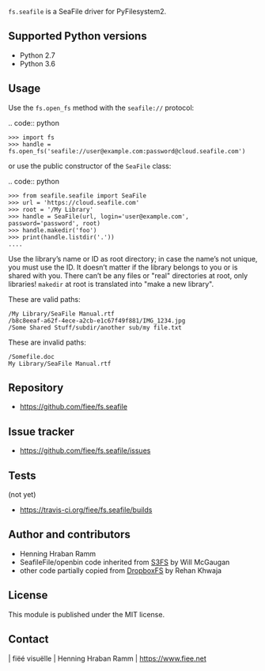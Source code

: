 ``fs.seafile`` is a SeaFile driver for PyFilesystem2.


Supported Python versions
-------------------------

- Python 2.7
- Python 3.6

Usage
-----

Use the ``fs.open_fs`` method with the ``seafile://`` protocol:

.. code:: python

    >>> import fs
    >>> handle = fs.open_fs('seafile://user@example.com:password@cloud.seafile.com')

or use the public constructor of the ``SeaFile`` class:

.. code:: python

    >>> from seafile.seafile import SeaFile
    >>> url = 'https://cloud.seafile.com'
    >>> root = '/My Library'
    >>> handle = SeaFile(url, login='user@example.com', password='password', root)
    >>> handle.makedir('foo')
    >>> print(handle.listdir('.'))
    ....

Use the library’s name or ID as root directory; in case the name’s not
unique, you must use the ID.
It doesn’t matter if the library belongs to you or is shared with you.
There can’t be any files or "real" directories at root, only libraries!
`makedir` at root is translated into "make a new library".

These are valid paths:

    /My Library/SeaFile Manual.rtf
    /b8c8eeaf-a62f-4ece-a2cb-e1c67f49f881/IMG_1234.jpg
    /Some Shared Stuff/subdir/another sub/my file.txt

These are invalid paths:

    /Somefile.doc
    My Library/SeaFile Manual.rtf


Repository
----------

- https://github.com/fiee/fs.seafile


Issue tracker
-------------

- https://github.com/fiee/fs.seafile/issues


Tests
-----

(not yet)
- https://travis-ci.org/fiee/fs.seafile/builds


Author and contributors
-----------------------

- Henning Hraban Ramm
- SeafileFile/openbin code inherited from [S3FS](https://github.com/PyFilesystem/s3fs) by Will McGaugan
- other code partially copied from [DropboxFS](https://github.com/rkhwaja/fs.dropboxfs/) by Rehan Khwaja


License
-------

This module is published under the MIT license.


Contact
-------

| fiëé visuëlle
| Henning Hraban Ramm
| https://www.fiee.net
